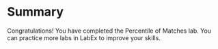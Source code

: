 # Summary

Congratulations! You have completed the Percentile of Matches lab. You can practice more labs in LabEx to improve your skills.
